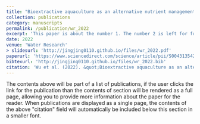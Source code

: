 ```yaml
---
title: "Bioextractive aquaculture as an alternative nutrient management strategy for water resource recovery facilities"
collection: publications
category: manuscripts
permalink: /publication/wr_2022
excerpt: 'This paper is about the number 1. The number 2 is left for future work.'
date: 2022
venue: 'Water Research'
> slidesurl: 'http://jingjing0110.github.io/files/wr_2022.pdf'
paperurl: 'https://www.sciencedirect.com/science/article/pii/S0043135422000550'
bibtexurl: 'http://jingjing0110.github.io/files/wr_2022.bib'
citation: 'Wu et al. (2022). &quot;Bioextractive aquaculture as an alternative nutrient management strategy for water resource recovery facilities.&quot; <i>Water Research</i>. 212, 118092.'
---
```

The contents above will be part of a list of publications, if the user clicks the link for the publication than the contents of section will be rendered as a full page, allowing you to provide more information about the paper for the reader. When publications are displayed as a single page, the contents of the above "citation" field will automatically be included below this section in a smaller font.
